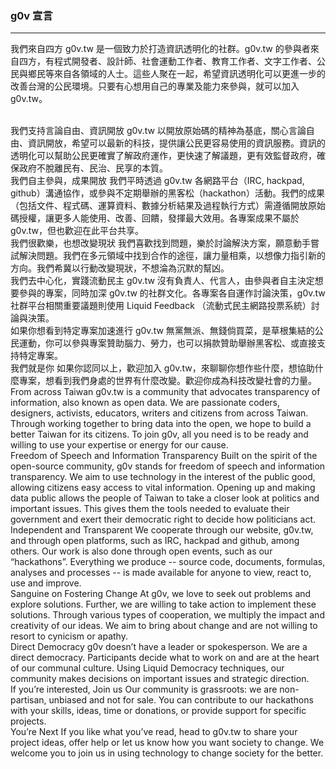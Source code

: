 ### g0v 宣言

-----
我們來自四方
g0v.tw 是一個致力於打造資訊透明化的社群。g0v.tw 的參與者來自四方，有程式開發者、設計師、社會運動工作者、教育工作者、文字工作者、公民與鄉民等來自各領域的人士。這些人聚在一起，希望資訊透明化可以更進一步的改善台灣的公民環境。只要有心想用自己的專業及能力來參與，就可以加入 g0v.tw。

<br/>
我們支持言論自由、資訊開放
g0v.tw 以開放原始碼的精神為基底，關心言論自由、資訊開放，希望可以最新的科技，提供讓公民更容易使用的資訊服務。資訊的透明化可以幫助公民更確實了解政府運作，更快速了解議題，更有效監督政府，確保政府不脫離民有、民治、民享的本質。

<br/>
我們自主參與，成果開放
我們平時透過 g0v.tw 各網路平台（IRC, hackpad, github）溝通協作，或參與不定期舉辦的黑客松（hackathon）活動。我們的成果（包括文件、程式碼、運算資料、數據分析結果及過程執行方式）需遵循開放原始碼授權，讓更多人能使用、改善、回饋，發揮最大效用。各專案成果不屬於 g0v.tw，但也歡迎在此平台共享。

<br/>
我們很歡樂，也想改變現狀
我們喜歡找到問題，樂於討論解決方案，願意動手嘗試解決問題。我們在多元領域中找到合作的途徑，讓力量相乘，以想像力指引新的方向。我們希冀以行動改變現狀，不想淪為沉默的幫凶。

<br/>
我們去中心化，實踐流動民主
g0v.tw 沒有負責人、代言人，由參與者自主決定想要參與的專案，同時加深 g0v.tw 的社群文化。各專案各自運作討論決策，g0v.tw 社群平台相關重要議題則使用 Liquid Feedback （流動式民主網路投票系統）討論與決策。

<br/>
如果你想看到特定專案加速進行
g0v.tw 無黨無派、無錢倘買菜，是草根集結的公民運動，你可以參與專案贊助腦力、勞力，也可以捐款贊助舉辦黑客松、或直接支持特定專案。

<br/>
我們就是你
如果你認同以上，歡迎加入 g0v.tw，來聊聊你想作些什麼，想協助什麼專案，想看到我們身處的世界有什麼改變。歡迎你成為科技改變社會的力量。

<br/>
From across Taiwan
g0v.tw is a community that advocates transparency of information, also known as open data. We are passionate coders, designers, activists, educators, writers and citizens from across Taiwan. Through working together to bring data into the open, we hope to build a better Taiwan for its citizens. To join g0v, all you need is to be ready and willing to use your expertise or energy for our cause.

<br/>
Freedom of Speech and Information Transparency
Built on the spirit of the open-source community, g0v stands for freedom of speech and information transparency. We aim to use technology in the interest of the public good, allowing citizens easy access to vital information. Opening up and making data public allows the people of Taiwan to take a closer look at politics and important issues. This gives them the tools needed to evaluate their government and exert their democratic right to decide how politicians act.

<br/>
Independent and Transparent
We cooperate through our website, g0v.tw, and through open platforms, such as IRC, hackpad and github, among others. Our work is also done through open events, such as our “hackathons”. Everything we produce -- source code, documents, formulas, analyses and processes -- is made available for anyone to view, react to, use and improve.

<br/>
Sanguine on Fostering Change
At g0v, we love to seek out problems and explore solutions. Further, we are willing to take action to implement these solutions. Through various types of cooperation, we multiply the impact and creativity of our ideas. We aim to bring about change and are not willing to resort to cynicism or apathy.

<br/>
Direct Democracy
g0v doesn’t have a leader or spokesperson. We are a direct democracy. Participants decide what to work on and are at the heart of our communal culture. Using Liquid Democracy techniques, our community makes decisions on important issues and strategic direction.

<br/>
If you’re interested, Join us
Our community is grassroots: we are non-partisan, unbiased and not for sale. You can contribute to our hackathons with your skills, ideas, time or donations, or provide support for specific projects.

<br/>
You’re Next
If you like what you’ve read, head to g0v.tw to share your project ideas, offer help or let us know how you want society to change. We welcome you to join us in using technology to change society for the better.
